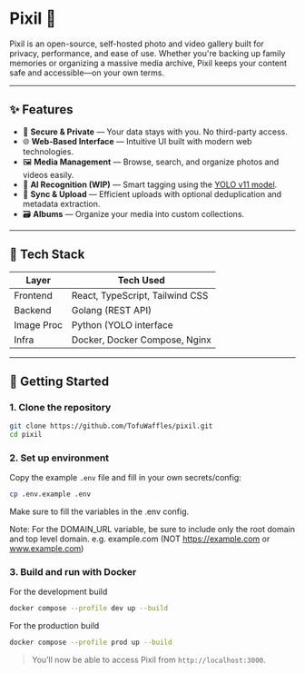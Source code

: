 # Pixil 📸

Pixil is an open-source, self-hosted photo and video gallery built for privacy, performance, and ease of use. Whether you're backing up family memories or organizing a massive media archive, Pixil keeps your content safe and accessible—on your own terms.

---

## ✨ Features

- 🔐 **Secure & Private** — Your data stays with you. No third-party access.
- 🌐 **Web-Based Interface** — Intuitive UI built with modern web technologies.
- 🖼️ **Media Management** — Browse, search, and organize photos and videos easily.
- 🧠 **AI Recognition (WIP)** — Smart tagging using the [YOLO v11 model](https://docs.ultralytics.com/models/yolo11/).
- 🔄 **Sync & Upload** — Efficient uploads with optional deduplication and metadata extraction.
- 🗃️ **Albums** — Organize your media into custom collections.

---

## 🧰 Tech Stack

| Layer     | Tech Used                       |
|-----------|---------------------------------|
| Frontend  | React, TypeScript, Tailwind CSS |
| Backend   | Golang (REST API)               |
| Image Proc| Python (YOLO interface          |
| Infra     | Docker, Docker Compose, Nginx   |

---

## 🚀 Getting Started

### 1. Clone the repository

```bash
git clone https://github.com/TofuWaffles/pixil.git
cd pixil
```

### 2. Set up environment

Copy the example `.env` file and fill in your own secrets/config:

```bash
cp .env.example .env
```

Make sure to fill the variables in the .env config.

Note: For the DOMAIN_URL variable, be sure to include only the root domain and top level domain.
e.g. example.com (NOT https://example.com or www.example.com)

### 3. Build and run with Docker

For the development build
```bash
docker compose --profile dev up --build
```

For the production build
```bash
docker compose --profile prod up --build
```

> You’ll now be able to access Pixil from `http://localhost:3000`.
